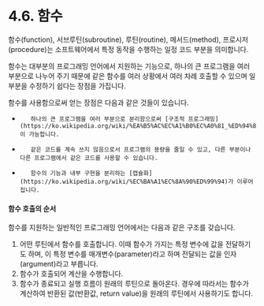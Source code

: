 # 4.6. 함수

함수(function), 서브루틴(subroutine), 루틴(routine), 메서드(method), 프로시저(procedure)는 소프트웨어에서 특정 동작을 수행하는 일정 코드 부분을 의미합니다.

함수는 대부분의 프로그래밍 언어에서 지원하는 기능으로, 하나의 큰 프로그램을 여러 부분으로 나누어 주기 때문에 같은 함수를 여러 상황에서 여러 차례 호출할 수 있으며 일부분을 수정하기 쉽다는 장점을 가집니다.

함수를 사용함으로써 얻는 장점은 다음과 같은 것들이 있습니다.

* ```
     하나의 큰 프로그램을 여러 부분으로 분리함으로써 [구조적 프로그래밍](https://ko.wikipedia.org/wiki/%EA%B5%AC%EC%A1%B0%EC%A0%81_%ED%94%84%EB%A1%9C%EA%B7%B8%EB%9E%98%EB%B0%8D)이 가능합니다.
  ```
* ```
     같은 코드를 계속 쓰지 않음으로서 프로그램의 용량을 줄일 수 있고, 다른 부분이나 다른 프로그램에서 같은 코드를 사용할 수 있습니다.
  ```
* ```
     함수의 기능과 내부 구현을 분리하는 [캡슐화](https://ko.wikipedia.org/wiki/%EC%BA%A1%EC%8A%90%ED%99%94)가 이루어집니다.
  ```

#### 함수 호출의 순서

함수를 지원하는 일반적인 프로그래밍 언어에서는 다음과 같은 구조를 갖습니다.

1. 어떤 루틴에서 함수를 호출합니다. 이때 함수가 가지는 특정 변수에 값을 전달하기도 하며, 이 특정 변수를 매개변수(parameter)라고 하며 전달되는 값을 인자(argument)라고 부릅니다.
2. 함수가 호출되어 계산을 수행합니다.
3. 함수가 종료되고 실행 흐름이 원래의 루틴으로 돌아온다. 경우에 따라서는 함수가 계산하여 반환된 값(반환값, return value)을 원래의 루틴에서 사용하기도 합니다.

